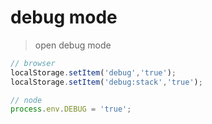 # debug mode

> open debug mode

```js
// browser
localStorage.setItem('debug','true');
localStorage.setItem('debug:stack','true');

// node
process.env.DEBUG = 'true';
```